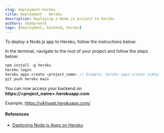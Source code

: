 ```yaml
---
slug: deployment-heroku
title: Deployment - Heroku
description: Deploying a Node.js project to heroku
authors: shahpreetk
tags: [deployment, backend, heroku]
---
```


To deploy a Node.js app to Heroku, follow the instructions below:
<!-- truncate -->
In the terminal, navigate to the root of your project and follow the steps below:
```js
npm install -g heroku
heroku login
heroku apps:create <project_name> // Example, heroku apps:create vikhyaat
git push heroku main
```

You can now access your backend on <b>https://\<project_name>.herokuapp.com</b>

Example, https://vikhyaat.herokuapp.com/

#### References
- [Deploying Node.js Apps on Heroku](https://devcenter.heroku.com/articles/deploying-nodejs)